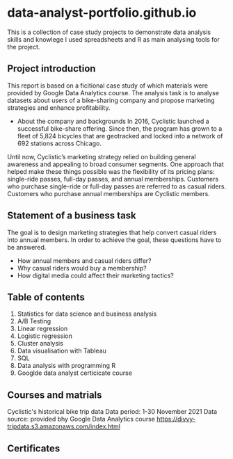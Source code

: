 # data-analyst-portfolio.github.io

This is a collection of case study projects to demonstrate data analysis skills and knowlege
I used spreadsheets and R as main analysing tools for the project.


## Project introduction
This report is based on a ficitional case study of which materials were provided by Google Data Analytics course. The analysis task is to analyse datasets about users of a bike-sharing company and propose marketing strategies and enhance profitability.

* About the company and backgrounds
In 2016, Cyclistic launched a successful bike-share offering. Since then, the program has grown to a fleet of 5,824 bicycles that are geotracked and locked into a network of 692 stations across Chicago.

Until now, Cyclistic’s marketing strategy relied on building general awareness and appealing to broad consumer segments. One approach that helped make these things possible was the flexibility of its pricing plans: single-ride passes, full-day passes, and annual memberships. Customers who purchase single-ride or full-day passes are referred to as casual riders. Customers who purchase annual memberships are Cyclistic members. 


## Statement of a business task
The goal is to design marketing strategies that help convert casual riders into annual members. In order to achieve the goal, these questions have to be answered.

* How annual members and casual riders differ?
* Why casual riders would buy a membership?
* How digital media could affect their marketing tactics?


## Table of contents
1. Statistics for data science and business analysis
2. A/B Testing
3. Linear regression
4. Logistic regression
5. Cluster analysis
6. Data visualisation with Tableau
7. SQL
8. Data analysis with programming R
9. Googlde data analyst certicicate course


## Courses and matrials
Cyclistic's historical bike trip data
Data period: 1-30 November 2021
Data source: provided bhy Google Data Analytics course
https://divvy-tripdata.s3.amazonaws.com/index.html

## Certificates
